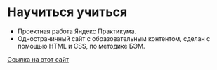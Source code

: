 # Научиться учиться
- Проектная работа Яндекс Практикума.
- Одностраничный сайт с образовательным контентом, сделан с помощью HTML и CSS, по методике БЭМ.

[Ссылка на этот сайт](https://alebedev85.github.io/how-to-learn/)
